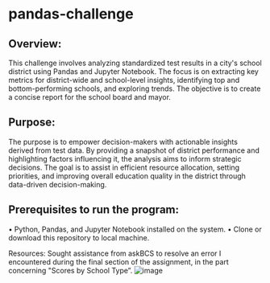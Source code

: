 # pandas-challenge

## Overview: 

This challenge involves analyzing standardized test results in a city's school district using Pandas and Jupyter Notebook. The focus is on extracting key metrics for district-wide and school-level insights, identifying top and bottom-performing schools, and exploring trends. The objective is to create a concise report for the school board and mayor.

## Purpose: 

The purpose is to empower decision-makers with actionable insights derived from test data. By providing a snapshot of district performance and highlighting factors
influencing it, the analysis aims to inform strategic decisions. The goal is to assist in efficient resource allocation, setting priorities, and improving overall education quality in the district through data-driven decision-making.

## Prerequisites to run the program: 

•	Python, Pandas, and Jupyter Notebook installed on the system.
•	Clone or download this repository to local machine.

Resources: 
Sought assistance from askBCS to resolve an error I encountered during the final section of the assignment, in the part concerning "Scores by School Type”.
![image](https://github.com/Ani2587/pandas-challenge/assets/17106097/973e77a0-9305-4e27-af34-20c4ecf4dfc7)

